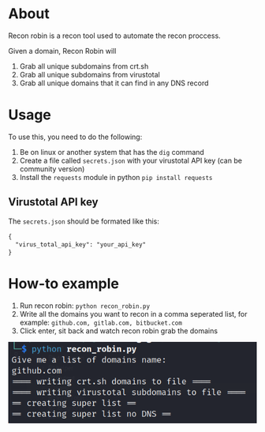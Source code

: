# About
Recon robin is a recon tool used to automate the recon proccess. 

Given a domain, Recon Robin will
1. Grab all unique subdomains from crt.sh
2. Grab all unique subdomains from virustotal 
3. Grab all unique domains that it can find in any DNS record

# Usage
To use this, you need to do the following:
1. Be on linux or another system that has the `dig` command
2. Create a file called `secrets.json` with your virustotal API key (can be community version)
3. Install the `requests` module in python `pip install requests`

## Virustotal API key
The `secrets.json` should be formated like this:
```
{
  "virus_total_api_key": "your_api_key"
}
```

# How-to example
1. Run recon robin: `python recon_robin.py`
2. Write all the domains you want to recon in a comma seperated list, for example: `github.com, gitlab.com, bitbucket.com`
3. Click enter, sit back and watch recon robin grab the domains

![img.png](img.png)